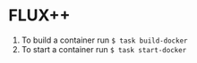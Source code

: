 # FLUX++

1) To build a container run `$ task build-docker`
2) To start a container run `$ task start-docker`
